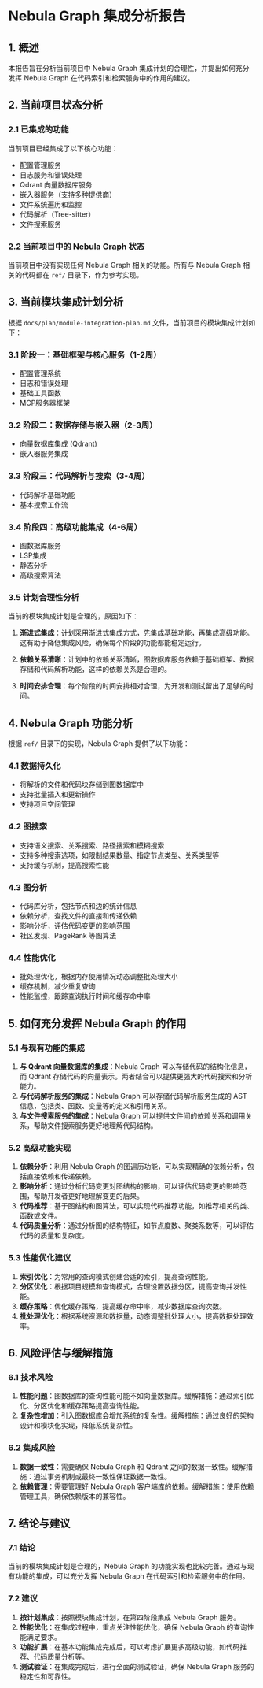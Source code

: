 # Nebula Graph 集成分析报告

## 1. 概述

本报告旨在分析当前项目中 Nebula Graph 集成计划的合理性，并提出如何充分发挥 Nebula Graph 在代码索引和检索服务中的作用的建议。

## 2. 当前项目状态分析

### 2.1 已集成的功能

当前项目已经集成了以下核心功能：
- 配置管理服务
- 日志服务和错误处理
- Qdrant 向量数据库服务
- 嵌入器服务（支持多种提供商）
- 文件系统遍历和监控
- 代码解析（Tree-sitter）
- 文件搜索服务

### 2.2 当前项目中的 Nebula Graph 状态

当前项目中没有实现任何 Nebula Graph 相关的功能。所有与 Nebula Graph 相关的代码都在 `ref/` 目录下，作为参考实现。

## 3. 当前模块集成计划分析

根据 `docs/plan/module-integration-plan.md` 文件，当前项目的模块集成计划如下：

### 3.1 阶段一：基础框架与核心服务（1-2周）
- 配置管理系统
- 日志和错误处理
- 基础工具函数
- MCP服务器框架

### 3.2 阶段二：数据存储与嵌入器（2-3周）
- 向量数据库集成 (Qdrant)
- 嵌入器服务集成

### 3.3 阶段三：代码解析与搜索（3-4周）
- 代码解析基础功能
- 基本搜索工作流

### 3.4 阶段四：高级功能集成（4-6周）
- 图数据库服务
- LSP集成
- 静态分析
- 高级搜索算法

### 3.5 计划合理性分析

当前的模块集成计划是合理的，原因如下：

1. **渐进式集成**：计划采用渐进式集成方式，先集成基础功能，再集成高级功能。这有助于降低集成风险，确保每个阶段的功能都能稳定运行。

2. **依赖关系清晰**：计划中的依赖关系清晰，图数据库服务依赖于基础框架、数据存储和代码解析功能，这样的依赖关系是合理的。

3. **时间安排合理**：每个阶段的时间安排相对合理，为开发和测试留出了足够的时间。

## 4. Nebula Graph 功能分析

根据 `ref/` 目录下的实现，Nebula Graph 提供了以下功能：

### 4.1 数据持久化
- 将解析的文件和代码块存储到图数据库中
- 支持批量插入和更新操作
- 支持项目空间管理

### 4.2 图搜索
- 支持语义搜索、关系搜索、路径搜索和模糊搜索
- 支持多种搜索选项，如限制结果数量、指定节点类型、关系类型等
- 支持缓存机制，提高搜索性能

### 4.3 图分析
- 代码库分析，包括节点和边的统计信息
- 依赖分析，查找文件的直接和传递依赖
- 影响分析，评估代码变更的影响范围
- 社区发现、PageRank 等图算法

### 4.4 性能优化
- 批处理优化，根据内存使用情况动态调整批处理大小
- 缓存机制，减少重复查询
- 性能监控，跟踪查询执行时间和缓存命中率

## 5. 如何充分发挥 Nebula Graph 的作用

### 5.1 与现有功能的集成
1. **与 Qdrant 向量数据库的集成**：Nebula Graph 可以存储代码的结构化信息，而 Qdrant 存储代码的向量表示。两者结合可以提供更强大的代码搜索和分析能力。
2. **与代码解析服务的集成**：Nebula Graph 可以存储代码解析服务生成的 AST 信息，包括类、函数、变量等的定义和引用关系。
3. **与文件搜索服务的集成**：Nebula Graph 可以提供文件间的依赖关系和调用关系，帮助文件搜索服务更好地理解代码结构。

### 5.2 高级功能实现
1. **依赖分析**：利用 Nebula Graph 的图遍历功能，可以实现精确的依赖分析，包括直接依赖和传递依赖。
2. **影响分析**：通过分析代码变更对图结构的影响，可以评估代码变更的影响范围，帮助开发者更好地理解变更的后果。
3. **代码推荐**：基于图结构和图算法，可以实现代码推荐功能，如推荐相关的类、函数或文件。
4. **代码质量分析**：通过分析图的结构特征，如节点度数、聚类系数等，可以评估代码的质量和复杂度。

### 5.3 性能优化建议
1. **索引优化**：为常用的查询模式创建合适的索引，提高查询性能。
2. **分区优化**：根据项目规模和查询模式，合理设置数据分区，提高查询并发性能。
3. **缓存策略**：优化缓存策略，提高缓存命中率，减少数据库查询次数。
4. **批处理优化**：根据系统资源和数据量，动态调整批处理大小，提高数据处理效率。

## 6. 风险评估与缓解措施

### 6.1 技术风险
1. **性能问题**：图数据库的查询性能可能不如向量数据库。缓解措施：通过索引优化、分区优化和缓存策略提高查询性能。
2. **复杂性增加**：引入图数据库会增加系统的复杂性。缓解措施：通过良好的架构设计和模块化实现，降低系统复杂性。

### 6.2 集成风险
1. **数据一致性**：需要确保 Nebula Graph 和 Qdrant 之间的数据一致性。缓解措施：通过事务机制或最终一致性保证数据一致性。
2. **依赖管理**：需要管理好 Nebula Graph 客户端库的依赖。缓解措施：使用依赖管理工具，确保依赖版本的兼容性。

## 7. 结论与建议

### 7.1 结论
当前的模块集成计划是合理的，Nebula Graph 的功能实现也比较完善。通过与现有功能的集成，可以充分发挥 Nebula Graph 在代码索引和检索服务中的作用。

### 7.2 建议
1. **按计划集成**：按照模块集成计划，在第四阶段集成 Nebula Graph 服务。
2. **性能优化**：在集成过程中，重点关注性能优化，确保 Nebula Graph 的查询性能满足要求。
3. **功能扩展**：在基本功能集成完成后，可以考虑扩展更多高级功能，如代码推荐、代码质量分析等。
4. **测试验证**：在集成完成后，进行全面的测试验证，确保 Nebula Graph 服务的稳定性和可靠性。